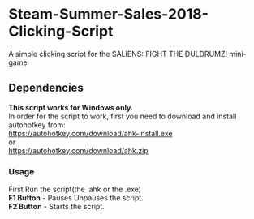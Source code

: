 # Steam-Summer-Sales-2018-Clicking-Script
A simple clicking script for the SALIENS: FIGHT THE DULDRUMZ! mini-game
## Dependencies
**This script works for Windows only.**<br/>
In order for the script to work, first you need to download and install autohotkey from: <br/><https://autohotkey.com/download/ahk-install.exe><br/>
or<br/>
<https://autohotkey.com/download/ahk.zip>
### Usage
First Run the script(the .ahk or the .exe)<br/>
**F1 Button** - Pauses Unpauses the script.<br/>
**F2 Button** - Starts the script.<br/>
